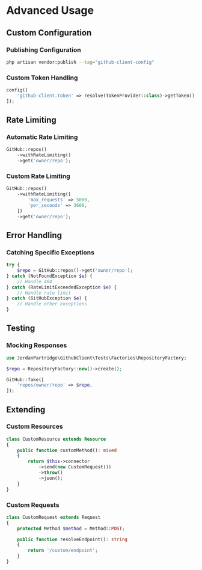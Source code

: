 # Advanced Usage

## Custom Configuration

### Publishing Configuration

```bash
php artisan vendor:publish --tag="github-client-config"
```

### Custom Token Handling

```php
config([
    'github-client.token' => resolve(TokenProvider::class)->getToken(),
]);
```

## Rate Limiting

### Automatic Rate Limiting

```php
GitHub::repos()
    ->withRateLimiting()
    ->get('owner/repo');
```

### Custom Rate Limiting

```php
GitHub::repos()
    ->withRateLimiting([
        'max_requests' => 5000,
        'per_seconds' => 3600,
    ])
    ->get('owner/repo');
```

## Error Handling

### Catching Specific Exceptions

```php
try {
    $repo = GitHub::repos()->get('owner/repo');
} catch (NotFoundException $e) {
    // Handle 404
} catch (RateLimitExceededException $e) {
    // Handle rate limit
} catch (GitHubException $e) {
    // Handle other exceptions
}
```

## Testing

### Mocking Responses

```php
use JordanPartridge\GithubClient\Tests\Factories\RepositoryFactory;

$repo = RepositoryFactory::new()->create();

GitHub::fake([
    'repos/owner/repo' => $repo,
]);
```

## Extending

### Custom Resources

```php
class CustomResource extends Resource
{
    public function customMethod(): mixed
    {
        return $this->connector
            ->send(new CustomRequest())
            ->throw()
            ->json();
    }
}
```

### Custom Requests

```php
class CustomRequest extends Request
{
    protected Method $method = Method::POST;

    public function resolveEndpoint(): string
    {
        return '/custom/endpoint';
    }
}
```
